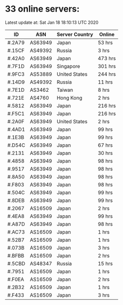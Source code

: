 # 33 online servers:

Latest update at: Sat Jan 18 18:10:13 UTC 2020

| ID | ASN | Server Country | Online |
| -- | --- | -------------- | ------ |
| #.2A79 | AS63949 | Japan | 53 hrs |
| #.15CF | AS49392 | Russia | 3 hrs |
| #.42A0 | AS63949 | Japan | 473 hrs |
| #.7F1D | AS63949 | Singapore | 301 hrs |
| #.9FC3 | AS53889 | United States | 244 hrs |
| #.14D9 | AS49392 | Russia | 11 hrs |
| #.7E1D | AS3462 | Taiwan | 8 hrs |
| #.721E | AS4760 | Hong Kong | 2 hrs |
| #.5812 | AS63949 | Japan | 216 hrs |
| #.F5C1 | AS63949 | Japan | 216 hrs |
| #.2A0F | AS63949 | United States | 2 hrs |
| #.4AD1 | AS63949 | Japan | 99 hrs |
| #.1E3B | AS63949 | Japan | 99 hrs |
| #.D54C | AS63949 | Japan | 67 hrs |
| #.2131 | AS63949 | Japan | 30 hrs |
| #.4858 | AS63949 | Japan | 98 hrs |
| #.9517 | AS63949 | Japan | 98 hrs |
| #.8A50 | AS63949 | Japan | 98 hrs |
| #.F803 | AS63949 | Japan | 98 hrs |
| #.504C | AS63949 | Japan | 99 hrs |
| #.8DEB | AS63949 | Japan | 99 hrs |
| #.2067 | AS16509 | Japan | 2 hrs |
| #.4EA8 | AS63949 | Japan | 99 hrs |
| #.A87D | AS63949 | Japan | 98 hrs |
| #.AC73 | AS16509 | Japan | 1 hrs |
| #.52B7 | AS16509 | Japan | 1 hrs |
| #.073B | AS16509 | Japan | 3 hrs |
| #.BFBB | AS16509 | Japan | 2 hrs |
| #.5CBD | AS48347 | Russia | 15 hrs |
| #.7951 | AS16509 | Japan | 1 hrs |
| #.F0EA | AS16509 | Japan | 2 hrs |
| #.2B32 | AS16509 | Japan | 1 hrs |
| #.F433 | AS16509 | Japan | 3 hrs |

